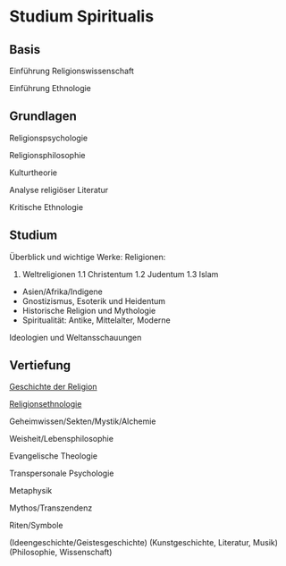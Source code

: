 # Studium Spiritualis

## Basis

Einführung Religionswissenschaft

Einführung Ethnologie

## Grundlagen

Religionspsychologie

Religionsphilosophie

Kulturtheorie

Analyse religiöser Literatur

Kritische Ethnologie

## Studium

Überblick und wichtige Werke: Religionen:
1. Weltreligionen
1.1 Christentum
1.2 Judentum
1.3 Islam
- Asien/Afrika/Indigene
- Gnostizismus, Esoterik und Heidentum
- Historische Religion und Mythologie
- Spiritualität: Antike, Mittelalter, Moderne

Ideologien und Weltansschauungen

## Vertiefung

[Geschichte der Religion](https://de.m.wikipedia.org/wiki/Kategorie:Geschichte_der_Religion)

[Religionsethnologie](https://de.m.wikipedia.org/wiki/Portal:Ethnologie/Fachgebiete#Religionsethnologie)

Geheimwissen/Sekten/Mystik/Alchemie

Weisheit/Lebensphilosophie

Evangelische Theologie

Transpersonale Psychologie

Metaphysik

Mythos/Transzendenz

Riten/Symbole

(Ideengeschichte/Geistesgeschichte)
(Kunstgeschichte, Literatur, Musik)
(Philosophie, Wissenschaft)
